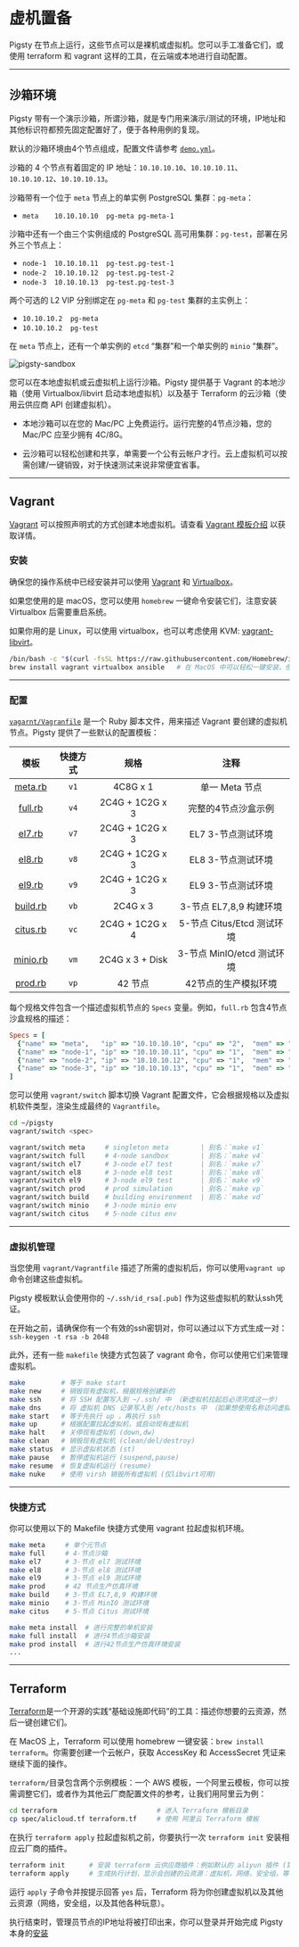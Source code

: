 # 虚机置备

Pigsty 在节点上运行，这些节点可以是裸机或虚拟机。您可以手工准备它们，或使用 terraform 和 vagrant 这样的工具，在云端或本地进行自动配置。


----------------

## 沙箱环境

Pigsty 带有一个演示沙箱，所谓沙箱，就是专门用来演示/测试的环境，IP地址和其他标识符都预先固定配置好了，便于各种用例的复现。

默认的沙箱环境由4个节点组成，配置文件请参考 [`demo.yml`](https://github.com/Vonng/pigsty/blob/master/files/pigsty/demo.yml)。

沙箱的 4 个节点有着固定的 IP 地址：`10.10.10.10`、`10.10.10.11`、`10.10.10.12`、`10.10.10.13`。

沙箱带有一个位于 `meta` 节点上的单实例 PostgreSQL 集群：`pg-meta`：

* `meta    10.10.10.10  pg-meta pg-meta-1`

沙箱中还有一个由三个实例组成的 PostgreSQL 高可用集群：`pg-test`，部署在另外三个节点上：

* `node-1  10.10.10.11  pg-test.pg-test-1`
* `node-2  10.10.10.12  pg-test.pg-test-2`
* `node-3  10.10.10.13  pg-test.pg-test-3`

两个可选的 L2 VIP 分别绑定在 `pg-meta` 和 `pg-test` 集群的主实例上：

* `10.10.10.2  pg-meta`
* `10.10.10.2  pg-test`

在 `meta` 节点上，还有一个单实例的 `etcd` “集群”和一个单实例的 `minio` “集群”。

![pigsty-sandbox](https://user-images.githubusercontent.com/8587410/218279650-5d5e8b09-8907-42bf-a48c-4c28bcc73ddd.jpg)


您可以在本地虚拟机或云虚拟机上运行沙箱。Pigsty 提供基于 Vagrant 的本地沙箱（使用 Virtualbox/libvirt 启动本地虚拟机）以及基于 Terraform 的云沙箱（使用云供应商 API 创建虚拟机）。

* 本地沙箱可以在您的 Mac/PC 上免费运行。运行完整的4节点沙箱，您的 Mac/PC 应至少拥有 4C/8G。

* 云沙箱可以轻松创建和共享，单需要一个公有云帐户才行。云上虚拟机可以按需创建/一键销毁，对于快速测试来说非常便宜省事。




----------------

## Vagrant

[Vagrant](https://www.vagrantup.com/) 可以按照声明式的方式创建本地虚拟机。请查看 [Vagrant 模板介绍](https://github.com/Vonng/pigsty/tree/master/vagrant/README.md) 以获取详情。

### 安装

确保您的操作系统中已经安装并可以使用 [Vagrant](https://www.vagrantup.com/) 和 [Virtualbox](https://www.virtualbox.org/)。

如果您使用的是 macOS，您可以使用 `homebrew` 一键命令安装它们，注意安装 Virtualbox 后需要重启系统。

如果你用的是 Linux，可以使用 virtualbox，也可以考虑使用 KVM: [vagrant-libvirt](https://vagrant-libvirt.github.io/vagrant-libvirt/)。

```bash
/bin/bash -c "$(curl -fsSL https://raw.githubusercontent.com/Homebrew/install/HEAD/install.sh)"
brew install vagrant virtualbox ansible   # 在 MacOS 中可以轻松一键安装，但只有 x86_64 Intel 芯片的可以 
```

----------------

### 配置

[`vagarnt/Vagranfile`](https://github.com/Vonng/pigsty/blob/master/vagrant/Vagrantfile) 是一个 Ruby 脚本文件，用来描述 Vagrant 要创建的虚拟机节点。Pigsty 提供了一些默认的配置模板：

|                                      模板                                       | 快捷方式 |       规格        |          注释          |
|:-----------------------------------------------------------------------------:|:----:|:---------------:|:--------------------:|
|  [meta.rb](https://github.com/Vonng/pigsty/blob/master/vagrant/spec/meta.rb)  | `v1` |    4C8G x 1     |      单一 Meta 节点      |
|  [full.rb](https://github.com/Vonng/pigsty/blob/master/vagrant/spec/full.rb)  | `v4` | 2C4G + 1C2G x 3 |      完整的4节点沙盒示例      |
|   [el7.rb](https://github.com/Vonng/pigsty/blob/master/vagrant/spec/el7.rb)   | `v7` | 2C4G + 1C2G x 3 |     EL7 3-节点测试环境     |
|   [el8.rb](https://github.com/Vonng/pigsty/blob/master/vagrant/spec/el8.rb)   | `v8` | 2C4G + 1C2G x 3 |     EL8 3-节点测试环境     |
|   [el9.rb](https://github.com/Vonng/pigsty/blob/master/vagrant/spec/el9.rb)   | `v9` | 2C4G + 1C2G x 3 |     EL9 3-节点测试环境     |
| [build.rb](https://github.com/Vonng/pigsty/blob/master/vagrant/spec/build.rb) | `vb` |    2C4G x 3     |  3-节点 EL7,8,9 构建环境   |
| [citus.rb](https://github.com/Vonng/pigsty/blob/master/vagrant/spec/citus.rb) | `vc` | 2C4G + 1C2G x 4 | 5-节点 Citus/Etcd 测试环境 |
| [minio.rb](https://github.com/Vonng/pigsty/blob/master/vagrant/spec/minio.rb) | `vm` | 2C4G x 3 + Disk | 3-节点 MinIO/etcd 测试环境 |
|  [prod.rb](https://github.com/Vonng/pigsty/blob/master/vagrant/spec/prod.rb)  | `vp` |      42 节点      |     42节点的生产模拟环境      |

每个规格文件包含一个描述虚拟机节点的 `Specs` 变量。例如，`full.rb` 包含4节点沙盒规格的描述：

```ruby
Specs = [
  {"name" => "meta",   "ip" => "10.10.10.10", "cpu" => "2",  "mem" => "4096", "image" => "generic/rocky9" },
  {"name" => "node-1", "ip" => "10.10.10.11", "cpu" => "1",  "mem" => "2048", "image" => "generic/rocky9" },
  {"name" => "node-2", "ip" => "10.10.10.12", "cpu" => "1",  "mem" => "2048", "image" => "generic/rocky9" },
  {"name" => "node-3", "ip" => "10.10.10.13", "cpu" => "1",  "mem" => "2048", "image" => "generic/rocky9" },
]
```

您可以使用 `vagrant/switch` 脚本切换 Vagrant 配置文件，它会根据规格以及虚拟机软件类型，渲染生成最终的 `Vagrantfile`。

```bash
cd ~/pigsty
vagrant/switch <spec>

vagrant/switch meta     # singleton meta        | 别名：`make v1`
vagrant/switch full     # 4-node sandbox        | 别名：`make v4`
vagrant/switch el7      # 3-node el7 test       | 别名：`make v7`
vagrant/switch el8      # 3-node el8 test       | 别名：`make v8`
vagrant/switch el9      # 3-node el9 test       | 别名：`make v9`
vagrant/switch prod     # prod simulation       | 别名：`make vp`
vagrant/switch build    # building environment  | 别名：`make vd`
vagrant/switch minio    # 3-node minio env
vagrant/switch citus    # 5-node citus env
```

----------------

### 虚拟机管理

当您使用 `vagrant/Vagrantfile` 描述了所需的虚拟机后，你可以使用`vagrant up`命令创建这些虚拟机。

Pigsty 模板默认会使用你的 `~/.ssh/id_rsa[.pub]` 作为这些虚拟机的默认ssh凭证。

在开始之前，请确保你有一个有效的ssh密钥对，你可以通过以下方式生成一对：`ssh-keygen -t rsa -b 2048`

此外，还有一些 `makefile` 快捷方式包装了 vagrant 命令，你可以使用它们来管理虚拟机。


```bash
make         # 等于 make start
make new     # 销毁现有虚拟机，根据规格创建新的
make ssh     # 将 SSH 配置写入到 ~/.ssh/ 中 （新虚拟机拉起后必须完成这一步）
make dns     # 将 虚拟机 DNS 记录写入到 /etc/hosts 中 （如果想使用名称访问虚拟机)
make start   # 等于先执行 up ，再执行 ssh 
make up      # 根据配置拉起虚拟机，或启动现有虚拟机
make halt    # 关停现有虚拟机 (down,dw)
make clean   # 销毁现有虚拟机 (clean/del/destroy)
make status  # 显示虚拟机状态 (st)
make pause   # 暂停虚拟机运行 (suspend,pause)
make resume  # 恢复虚拟机运行 (resume)
make nuke    # 使用 virsh 销毁所有虚拟机 (仅libvirt可用) 
```


----------------

### 快捷方式

你可以使用以下的 Makefile 快捷方式使用 vagrant 拉起虚拟机环境。

```bash
make meta     # 单个元节点
make full     # 4-节点沙箱
make el7      # 3-节点 el7 测试环境
make el8      # 3-节点 el8 测试环境
make el9      # 3-节点 el9 测试环境
make prod     # 42 节点生产仿真环境
make build    # 3-节点 EL7,8,9 构建环境
make minio    # 3-节点 MinIO 测试环境
make citus    # 5-节点 Citus 测试环境
```

```bash
make meta install  # 进行完整的单机安装
make full install  # 进行4节点沙箱安装
make prod install  # 进行42节点生产仿真环境安装
...
```



----------------

## Terraform

[Terraform](https://www.terraform.io/)是一个开源的实践“基础设施即代码”的工具：描述你想要的云资源，然后一键创建它们。

在 MacOS 上，Terraform 可以使用 homebrew 一键安装：`brew install terraform`。你需要创建一个云帐户，获取 AccessKey 和 AccessSecret 凭证来继续下面的操作。

`terraform/`目录包含两个示例模板：一个 AWS 模板，一个阿里云模板，你可以按需调整它们，或者作为其他云厂商配置文件的参考，让我们用阿里云为例：

```bash
cd terraform                         # 进入 Terraform 模板目录
cp spec/alicloud.tf terraform.tf     # 使用 阿里云 Terraform 模板
```

在执行 `terraform apply` 拉起虚拟机之前，你要执行一次 `terraform init` 安装相应云厂商的插件。

```bash
terraform init      # 安装 terraform 云供应商插件：例如默认的 aliyun 插件 (第一次使用时安装即可)
terraform apply     # 生成执行计划，显示会创建的云资源：虚拟机，网络，安全组，等等等等……
```

运行 `apply` 子命令并按提示回答 `yes` 后，Terraform 将为你创建虚拟机以及其他云资源（网络，安全组，以及其他各种玩意）。

执行结束时，管理员节点的IP地址将被打印出来，你可以登录并开始完成 Pigsty 本身的[安装](install) 
